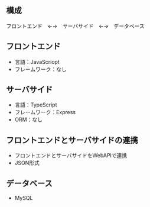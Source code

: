## 構成

フロントエンド　←→　サーバサイド　←→　データベース

## フロントエンド 

- 言語：JavaScriopt 
- フレームワーク：なし

## サーバサイド 

- 言語：TypeScript
- フレームワーク：Express
- ORM：なし

## フロントエンドとサーバサイドの連携

- フロントエンドとサーバサイドをWebAPIで連携
- JSON形式

## データベース 

- MySQL
